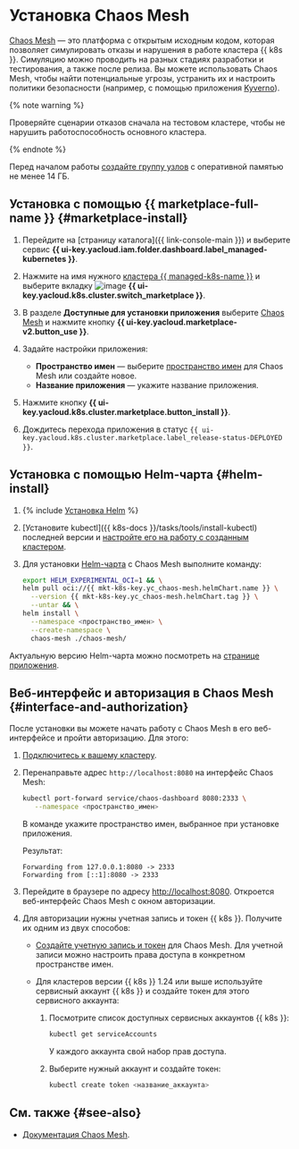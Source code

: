 # Установка Chaos Mesh


[Chaos Mesh](https://chaos-mesh.org/) — это платформа с открытым исходным кодом, которая позволяет симулировать отказы и нарушения в работе кластера {{ k8s }}. Симуляцию можно проводить на разных стадиях разработки и тестирования, а также после релиза. Вы можете использовать Chaos Mesh, чтобы найти потенциальные угрозы, устранить их и настроить политики безопасности (например, с помощью приложения [Kyverno](kyverno.md)).

{% note warning %}

Проверяйте сценарии отказов сначала на тестовом кластере, чтобы не нарушить работоспособность основного кластера.

{% endnote %}

Перед началом работы [создайте группу узлов](../node-group/node-group-create.md) с оперативной памятью не менее 14 ГБ.

## Установка с помощью {{ marketplace-full-name }} {#marketplace-install}

1. Перейдите на [страницу каталога]({{ link-console-main }}) и выберите сервис **{{ ui-key.yacloud.iam.folder.dashboard.label_managed-kubernetes }}**.
1. Нажмите на имя нужного [кластера {{ managed-k8s-name }}](../../concepts/index.md#kubernetes-cluster) и выберите вкладку ![image](../../../_assets/console-icons/shopping-cart.svg) **{{ ui-key.yacloud.k8s.cluster.switch_marketplace }}**.
1. В разделе **Доступные для установки приложения** выберите [Chaos Mesh](/marketplace/products/yc/chaos-mesh) и нажмите кнопку **{{ ui-key.yacloud.marketplace-v2.button_use }}**.
1. Задайте настройки приложения:

   * **Пространство имен** — выберите [пространство имен](../../concepts/index.md#namespace) для Chaos Mesh или создайте новое.
   * **Название приложения** — укажите название приложения.

1. Нажмите кнопку **{{ ui-key.yacloud.k8s.cluster.marketplace.button_install }}**.
1. Дождитесь перехода приложения в статус `{{ ui-key.yacloud.k8s.cluster.marketplace.label_release-status-DEPLOYED }}`.

## Установка с помощью Helm-чарта {#helm-install}

1. {% include [Установка Helm](../../../_includes/managed-kubernetes/helm-install.md) %}

1. [Установите kubectl]({{ k8s-docs }}/tasks/tools/install-kubectl) последней версии и [настройте его на работу с созданным кластером](../connect/index.md#kubectl-connect).

1. Для установки [Helm-чарта](https://helm.sh/docs/topics/charts/) с Chaos Mesh выполните команду:

   ```bash
   export HELM_EXPERIMENTAL_OCI=1 && \
   helm pull oci://{{ mkt-k8s-key.yc_chaos-mesh.helmChart.name }} \
     --version {{ mkt-k8s-key.yc_chaos-mesh.helmChart.tag }} \
     --untar && \
   helm install \
     --namespace <пространство_имен> \
     --create-namespace \
     chaos-mesh ./chaos-mesh/
   ```

Актуальную версию Helm-чарта можно посмотреть на [странице приложения](/marketplace/products/yc/chaos-mesh#docker-images).

## Веб-интерфейс и авторизация в Chaos Mesh {#interface-and-authorization}

После установки вы можете начать работу с Chaos Mesh в его веб-интерфейсе и пройти авторизацию. Для этого:

1. [Подключитесь к вашему кластеру](../connect/index.md#kubectl-connect).
1. Перенаправьте адрес `http://localhost:8080` на интерфейс Chaos Mesh:

   ```bash
   kubectl port-forward service/chaos-dashboard 8080:2333 \
      --namespace <пространство_имен>
   ```

   В команде укажите пространство имен, выбранное при установке приложения.

   Результат:

   ```text
   Forwarding from 127.0.0.1:8080 -> 2333
   Forwarding from [::1]:8080 -> 2333
   ```

1. Перейдите в браузере по адресу [http://localhost:8080](http://localhost:8080). Откроется веб-интерфейс Chaos Mesh с окном авторизации.
1. Для авторизации нужны учетная запись и токен {{ k8s }}. Получите их одним из двух способов:

   * [Создайте учетную запись и токен](https://chaos-mesh.org/docs/manage-user-permissions/) для Chaos Mesh. Для учетной записи можно настроить права доступа в конкретном пространстве имен.
   * Для кластеров версии {{ k8s }} 1.24 или выше используйте сервисный аккаунт {{ k8s }} и создайте токен для этого сервисного аккаунта:

      1. Посмотрите список доступных сервисных аккаунтов {{ k8s }}:

         ```bash
         kubectl get serviceAccounts
         ```

         У каждого аккаунта свой набор прав доступа.

      1. Выберите нужный аккаунт и создайте токен:

         ```bash
         kubectl create token <название_аккаунта>
         ```

## См. также {#see-also}

* [Документация Chaos Mesh](https://chaos-mesh.org/docs/).
